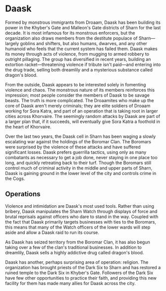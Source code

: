 # Daask

Formed by monstrous immigrants from Droaam, Daask has been building its power in the Khyber's Gate and Malleon's Gate districts of Sharn for the last decade. It is most infamous for its monstrous enforcers, but the organization also draws members from the destitute populace of Sharn—largely goblins and shifters, but also humans, dwarves, and any other humanoid who feels that the current system has failed them. Daask makes its money through acts of violence, from mugging to armed robbery to outright pillaging. The group has diversified in recent years, building an extortion racket—threatening violence if tribute isn't paid—and entering into the drug trade, selling both dreamlily and a mysterious substance called dragon's blood.

From the outside, Daask appears to be interested solely in fomenting violence and chaos. The monstrous nature of its members reinforces this impression; most people consider the members of Daask to be savage beasts. The truth is more complicated. The Droaamites who make up the core of Daask aren't merely criminals; they are elite soldiers of Droaam working for Sora Katra, and part of an operation that is taking root in larger cities across Khorvaire. The seemingly random attacks by Daask are part of a larger plan that, if it succeeds, will eventually give Sora Katra a foothold in the heart of Khorvaire.

Over the last two years, the Daask cell in Sharn has been waging a slowly escalating war against the holdings of the Boromar Clan. The Boromars were surprised by the violence of these attacks and have suffered significant losses. Daask prefers guerrilla tactics, using only as many combatants as necessary to get a job done, never staying in one place too long, and quickly retreating back to their turf. Though the Boromars still control much of criminal activity in the middle and upper parts of Sharn, Daask is gaining ground in the lower level of the city and controls crime in the Cogs.

## Operations

Violence and intimidation are Daask's most used tools. Rather than using bribery, Daask manipulates the Sharn Watch through displays of force and brutal reprisals against officers who dare to stand in the way. Coupled with the fact that Daask primarily targets businesses with ties to the Boromars, this means that many of the Watch officers of the lower wards will step aside and allow a Daask raid to run its course.

As Daask has seized territory from the Boromar Clan, it has also begun taking over a few of the clan's traditional businesses. In addition to dreamlily, Daask sells a highly addictive drug called dragon's blood.

Daask has another, perhaps surprising area of operation: religion. The organization has brought priests of the Dark Six to Sharn and has restored a ruined temple to the Dark Six in Khyber's Gate. Followers of the Dark Six have few other opportunities to practice their faith, and providing this new facility for them has made many allies for Daask across the city.

